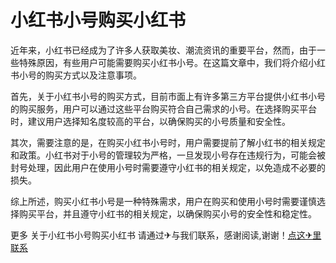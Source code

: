 # 小红书小号购买小红书

近年来，小红书已经成为了许多人获取美妆、潮流资讯的重要平台，然而，由于一些特殊原因，有些用户可能需要购买小红书小号。在这篇文章中，我们将介绍小红书小号的购买方式以及注意事项。

首先，关于小红书小号的购买方式，目前市面上有许多第三方平台提供小红书小号的购买服务，用户可以通过这些平台购买符合自己需求的小号。在选择购买平台时，建议用户选择知名度较高的平台，以确保购买的小号质量和安全性。

其次，需要注意的是，在购买小红书小号时，用户需要提前了解小红书的相关规定和政策。小红书对于小号的管理较为严格，一旦发现小号存在违规行为，可能会被封号处理，因此用户在使用小号时需要遵守小红书的相关规定，以免造成不必要的损失。

综上所述，购买小红书小号是一种特殊需求，用户在购买和使用小号时需要谨慎选择购买平台，并且遵守小红书的相关规定，以确保购买小号的安全性和稳定性。

更多 关于小红书小号购买小红书 请通过✈与我们联系，感谢阅读,谢谢！[点这✈里联系](https://ss.k02.cc)